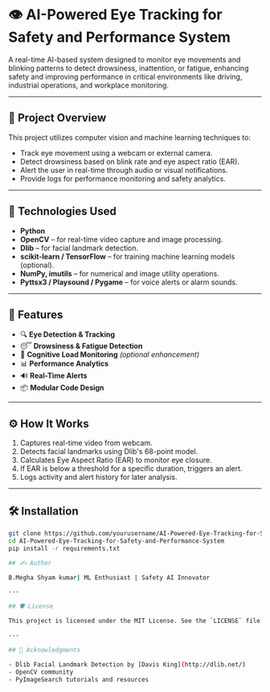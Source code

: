 # 👁️ AI-Powered Eye Tracking for Safety and Performance System

A real-time AI-based system designed to monitor eye movements and blinking patterns to detect drowsiness, inattention, or fatigue, enhancing safety and improving performance in critical environments like driving, industrial operations, and workplace monitoring.

---

## 🚀 Project Overview

This project utilizes computer vision and machine learning techniques to:

- Track eye movement using a webcam or external camera.
- Detect drowsiness based on blink rate and eye aspect ratio (EAR).
- Alert the user in real-time through audio or visual notifications.
- Provide logs for performance monitoring and safety analytics.

---

## 🧠 Technologies Used

- **Python**
- **OpenCV** – for real-time video capture and image processing.
- **Dlib** – for facial landmark detection.
- **scikit-learn / TensorFlow** – for training machine learning models (optional).
- **NumPy, imutils** – for numerical and image utility operations.
- **Pyttsx3 / Playsound / Pygame** – for voice alerts or alarm sounds.

---

## 📁 Features

- 🔍 **Eye Detection & Tracking**
- 😴 **Drowsiness & Fatigue Detection**
- 🧠 **Cognitive Load Monitoring** *(optional enhancement)*
- 📊 **Performance Analytics**
- 🔊 **Real-Time Alerts**
- 📦 **Modular Code Design**

---

## ⚙️ How It Works

1. Captures real-time video from webcam.
2. Detects facial landmarks using Dlib's 68-point model.
3. Calculates Eye Aspect Ratio (EAR) to monitor eye closure.
4. If EAR is below a threshold for a specific duration, triggers an alert.
5. Logs activity and alert history for later analysis.

---

## 🛠️ Installation

```bash
git clone https://github.com/yourusername/AI-Powered-Eye-Tracking-for-Safety-and-Performance-System.git
cd AI-Powered-Eye-Tracking-for-Safety-and-Performance-System
pip install -r requirements.txt

## ✍️ Author

B.Megha Shyam kumar| ML Enthusiast | Safety AI Innovator

---

## 🛡️ License

This project is licensed under the MIT License. See the `LICENSE` file for details.

---

## 🙌 Acknowledgments

- Dlib Facial Landmark Detection by [Davis King](http://dlib.net/)
- OpenCV community
- PyImageSearch tutorials and resources



